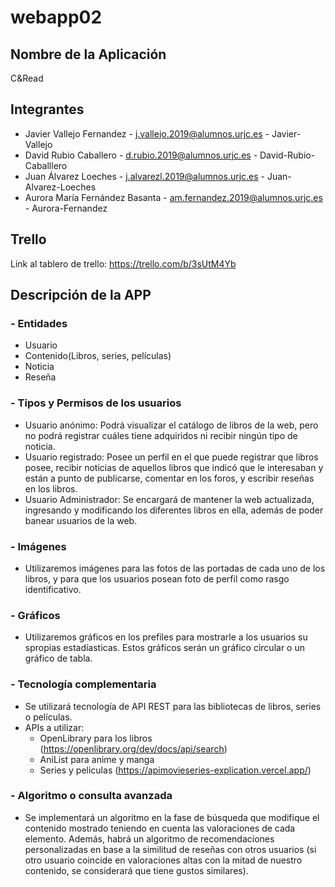 # webapp02

## Nombre de la Aplicación
C&Read
## Integrantes
- Javier Vallejo Fernandez - j.vallejo.2019@alumnos.urjc.es - Javier-Vallejo
- David Rubio Caballero - d.rubio.2019@alumnos.urjc.es - David-Rubio-Caballlero
- Juan Álvarez Loeches - j.alvarezl.2019@alumnos.urjc.es - Juan-Alvarez-Loeches
- Aurora María Fernández Basanta - am.fernandez.2019@alumnos.urjc.es - Aurora-Fernandez
## Trello
Link al tablero de trello: https://trello.com/b/3sUtM4Yb
## Descripción de la APP
### - Entidades
* Usuario
* Contenido(Libros, series, películas)
* Noticia
* Reseña
### - Tipos y Permisos de los usuarios
* Usuario anónimo: Podrá visualizar el catálogo de libros de la web, pero no podrá registrar cuáles tiene adquiridos ni recibir ningún tipo de noticia.
* Usuario registrado: Posee un perfil en el que puede registrar que libros posee, recibir noticias de aquellos libros que indicó que le interesaban y están a punto de publicarse, comentar en los foros, y escribir reseñas en los libros.
* Usuario Administrador: Se encargará de mantener la web actualizada, ingresando y modificando los diferentes libros en ella, además de poder banear usuarios de la web.
### - Imágenes
* Utilizaremos imágenes para las fotos de las portadas de cada uno de los libros, y para que los usuarios posean foto de perfil como rasgo identificativo.
### - Gráficos
* Utilizaremos gráficos en los prefiles para mostrarle a los usuarios su spropias estadíasticas. Estos gráficos serán un gráfico circular o un gráfico de tabla. 
### - Tecnología complementaria
* Se utilizará tecnología de API REST para las bibliotecas de libros, series o películas.
* APIs a utilizar:
  * OpenLibrary para los libros (https://openlibrary.org/dev/docs/api/search)
  * AniList para anime y manga
  * Series y peliculas (https://apimovieseries-explication.vercel.app/)
### - Algoritmo o consulta avanzada
* Se implementará un algoritmo en la fase de búsqueda que modifique el contenido mostrado teniendo en cuenta las valoraciones de cada elemento. Además, habrá un algoritmo de recomendaciones personalizadas en base a la similitud de reseñas con otros usuarios (si otro usuario coincide en valoraciones altas con la mitad de nuestro contenido, se considerará que tiene gustos similares).
